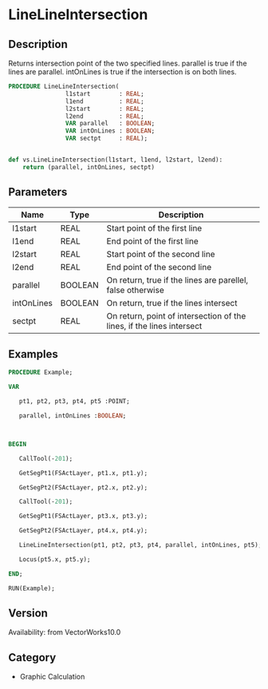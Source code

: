 # LineLineIntersection

## Description
Returns intersection point of the two specified lines.  parallel is true if the lines are parallel. intOnLines is true if the intersection is on both lines.

```pascal
PROCEDURE LineLineIntersection(
				l1start        : REAL;
				l1end          : REAL;
				l2start        : REAL;
				l2end          : REAL;
				VAR parallel   : BOOLEAN;
				VAR intOnLines : BOOLEAN;
				VAR sectpt     : REAL);
```

```python

def vs.LineLineIntersection(l1start, l1end, l2start, l2end):
    return (parallel, intOnLines, sectpt)
```

## Parameters
|Name|Type|Description|
|---|---|---|
|l1start|REAL|Start point of the first line|
|l1end|REAL|End point of the first line|
|l2start|REAL|Start point of the second line|
|l2end|REAL|End point of the second line|
|parallel|BOOLEAN|On return, true if the lines are parellel, false otherwise|
|intOnLines|BOOLEAN|On return, true if the lines intersect|
|sectpt|REAL|On return, point of intersection of the lines, if the lines intersect|

## Examples
```pascal
PROCEDURE Example;

VAR

   pt1, pt2, pt3, pt4, pt5 :POINT;

   parallel, intOnLines :BOOLEAN; 



BEGIN

   CallTool(-201); 

   GetSegPt1(FSActLayer, pt1.x, pt1.y); 

   GetSegPt2(FSActLayer, pt2.x, pt2.y); 

   CallTool(-201); 

   GetSegPt1(FSActLayer, pt3.x, pt3.y); 

   GetSegPt2(FSActLayer, pt4.x, pt4.y); 

   LineLineIntersection(pt1, pt2, pt3, pt4, parallel, intOnLines, pt5); 

   Locus(pt5.x, pt5.y);

END;

RUN(Example);


```

## Version
Availability: from VectorWorks10.0
## Category
* Graphic Calculation

